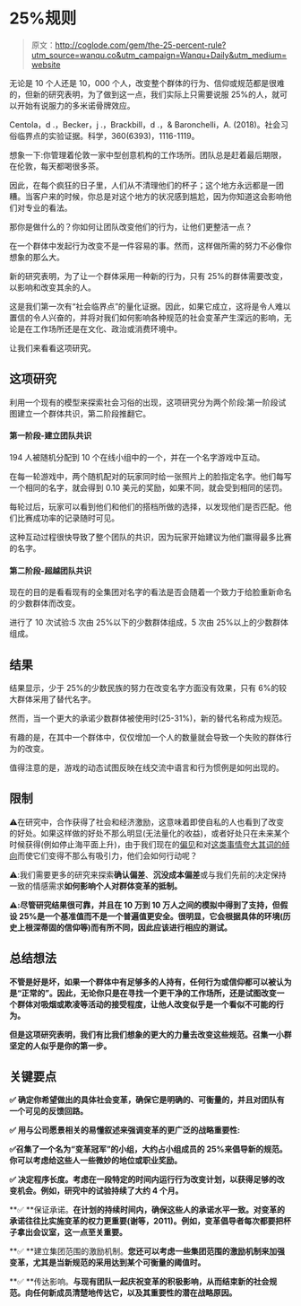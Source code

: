 # 25%规则

> 原文：<http://coglode.com/gem/the-25-percent-rule?utm_source=wanqu.co&utm_campaign=Wanqu+Daily&utm_medium=website>

无论是 10 个人还是 10，000 个人，改变整个群体的行为、信仰或规范都是很难的，但新的研究表明，为了做到这一点，我们实际上只需要说服 25%的人，就可以开始有说服力的多米诺骨牌效应。

Centola，d .，Becker，j .，Brackbill，d .，& Baronchelli，A. (2018)。社会习俗临界点的实验证据。科学，360(6393)，1116-1119。

想象一下:你管理着伦敦一家中型创意机构的工作场所。团队总是赶着最后期限，在伦敦，每天都喝很多茶。

因此，在每个疯狂的日子里，人们从不清理他们的杯子；这个地方永远都是一团糟。当客户来的时候，你总是对这个地方的状况感到尴尬，因为你知道这会影响他们对专业的看法。



那你是做什么的？你如何让团队改变他们的行为，让他们更整洁一点？

在一个群体中发起行为改变不是一件容易的事。然而，这样做所需的努力不必像你想象的那么大。

新的研究表明，为了让一个群体采用一种新的行为，只有 25%的群体需要改变，以影响和改变其余的人。



这是我们第一次有“社会临界点”的量化证据。因此，如果它成立，这将是令人难以置信的令人兴奋的，并将对我们如何影响各种规范的社会变革产生深远的影响，无论是在工作场所还是在文化、政治或消费环境中。

让我们来看看这项研究。

## 这项研究

利用一个现有的模型来探索社会习俗的出现，这项研究分为两个阶段:第一阶段试图建立一个群体共识，第二阶段推翻它。

#### 第一阶段-建立团队共识

194 人被随机分配到 10 个在线小组中的一个，并在一个名字游戏中互动。

在每一轮游戏中，两个随机配对的玩家同时给一张照片上的脸指定名字。他们每写一个相同的名字，就会得到 0.10 美元的奖励，如果不同，就会受到相同的惩罚。

每轮过后，玩家可以看到他们和他们的搭档所做的选择，以发现他们是否匹配。他们比赛成功率的记录随时可见。



这种互动过程很快导致了整个团队的共识，因为玩家开始建议为他们赢得最多比赛的名字。

#### 第二阶段-超越团队共识

现在的目的是看看现有的全集团对名字的看法是否会随着一个致力于给脸重新命名的少数群体而改变。

进行了 10 次试验:5 次由 25%以下的少数群体组成，5 次由 25%以上的少数群体组成。

## 结果

结果显示，少于 25%的少数民族的努力在改变名字方面没有效果，只有 6%的较大群体采用了替代名字。

然而，当一个更大的承诺少数群体被使用时(25-31%)，新的替代名称成为规范。

有趣的是，在其中一个群体中，仅仅增加一个人的数量就会导致一个失败的群体行为的改变。

值得注意的是，游戏的动态试图反映在线交流中语言和行为惯例是如何出现的。



## 限制

⚠️在研究中，合作获得了社会和经济激励，这意味着即使自私的人也看到了改变的好处。如果这样做的好处不那么明显(无法量化的收益)，或者好处只在未来某个时候获得(例如停止海平面上升)，由于我们现在的[偏见](/gem/present-bias)和对[这类事情夸大其词的倾向](/gem/hyperbolic-discounting)而使它们变得不那么有吸引力，他们会如何行动呢？

⚠️:我们需要更多的研究来探索**确认偏差**、**沉没成本偏差**或与我们先前的决定保持一致的情感需求**如何影响个人对群体变革的抵制。**

**⚠️:尽管研究结果很可靠，并且在 10 万到 10 万人之间的模拟中得到了支持，但假设 25%是一个基准值而不是一个普遍值更安全。很明显，它会根据具体的环境(历史上根深蒂固的信仰等)而有所不同，因此应该进行相应的测试。**

## **总结想法**

**不管是好是坏，如果一个群体中有足够多的人持有，任何行为或信仰都可以被认为是“正常的”。因此，无论你只是在寻找一个更干净的工作场所，还是试图改变一个群体对吸烟或欺凌等活动的接受程度，让他人改变似乎是一个看似不可能的行为。**

**但是这项研究表明，我们有比我们想象的更大的力量去改变这些规范。召集一小群坚定的人似乎是你的第一步。**

## **关键要点**

**✅ **确定你希望做出的具体社会变革**，确保它是明确的、可衡量的，并且对团队有一个可见的反馈回路。**

**✅ **用与公司愿景相关的易懂叙述来强调变革的更广泛的战略重要性**:**



**✅召集了一个名为“变革冠军”的小组，大约占小组成员的 25%来倡导新的规范。你可以考虑给这些人一些微妙的地位或职业奖励。**



**✅ **决定程序长度**。考虑在一段特定的时间内运行行为改变计划，以获得足够的改变机会。例如，研究中的试验持续了大约 4 个月。**

**✅ **保证承诺。**在计划的持续时间内，确保这些人的承诺水平一致。对变革的承诺往往比实施变革的权力更重要(谢等，2011)。例如，变革倡导者每次都要把杯子拿出会议室，这一点至关重要。**

**✅ **建立集团范围的激励机制。**您还可以考虑一些集团范围的激励机制来加强变革，尤其是当新规范的采用达到某个可衡量的阈值时。**

**✅ **传达影响。**与现有团队一起庆祝变革的积极影响，从而结束新的社会规范。向任何新成员清楚地传达它，以及其重要性的潜在战略原因。**



**‍**














